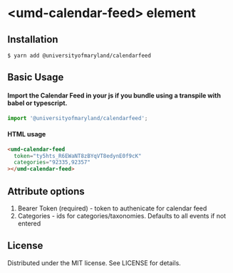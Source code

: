 # &lt;umd-calendar-feed&gt; element

## Installation

```
$ yarn add @universityofmaryland/calendarfeed
```

## Basic Usage

#### Import the Calendar Feed in your js if you bundle using a transpile with babel or typescript.

```js
import '@universityofmaryland/calendarfeed';
```

#### HTML usage

```html
<umd-calendar-feed
  token="ty5hts_R6EWaNT8zBYqVT8edynE0f9cK"
  categories="92335,92357"
></umd-calendar-feed>
```

## Attribute options

1. Bearer Token (required) - token to authenicate for calendar feed
2. Categories - ids for categories/taxonomies. Defaults to all events if not entered

## License

Distributed under the MIT license. See LICENSE for details.
